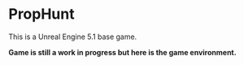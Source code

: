 # PropHunt
This is a Unreal Engine 5.1 base game.

<b>Game is still a work in progress but here is the game environment.</b>
